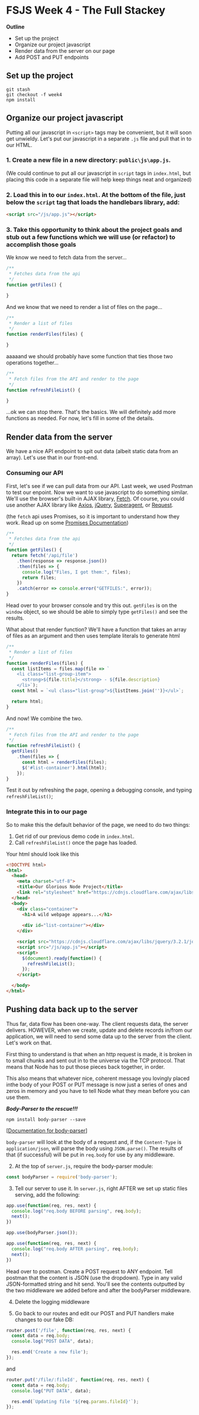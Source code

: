 # FSJS Week 4 - The Full Stackey

**Outline**

* Set up the project
* Organize our project javascript
* Render data from the server on our page
* Add POST and PUT endpoints


## Set up the project
```
git stash
git checkout -f week4
npm install
```

## Organize our project javascript
Putting all our javascript in `<script>` tags may be convenient, but it will soon get unwieldy.  Let's put our javascript in a separate `.js` file and pull that in to our HTML.

### 1. Create a new file in a new directory: `public\js\app.js`.
(We could continue to put all our javascript in `script` tags in `index.html`, but placing this code in a separate file will help keep things neat and organized)

### 2. Load this in to our `index.html`.  At the bottom of the file, just below the `script` tag that loads the handlebars library, add:
```html
<script src="/js/app.js"></script>
```

### 3. Take this opportunity to think about the project goals and stub out a few functions which we will use (or refactor) to accomplish those goals

We know we need to fetch data from the server...
```javascript
/**
 * Fetches data from the api
 */
function getFiles() {

}
```

And we know that we need to render a list of files on the page...
```javascript
/**
 * Render a list of files
 */
function renderFiles(files) {

}
```

aaaaand we should probably have some function that ties those two operations together...
```javascript
/**
 * Fetch files from the API and render to the page
 */
function refreshFileList() {

}
```

...ok we can stop there. That's the basics.  We will definitely add more functions as needed. For now, let's fill in some of the details.

## Render data from the server
We have a nice API endpoint to spit out data (albeit static data from an array).  Let's use that in our front-end.  

### Consuming our API
First, let's see if we can pull data from our API. Last week, we used Postman to test our enpoint. Now we want to use javascript to do something similar.  We'll use the browser's built-in AJAX library, [Fetch](https://developer.mozilla.org/en-US/docs/Web/API/Fetch_API/Using_Fetch).  Of course, you could use another AJAX library like [Axios](https://github.com/axios/axios), [jQuery](http://api.jquery.com/jquery.ajax/), [Superagent](https://visionmedia.github.io/superagent/), or [Request](https://github.com/request/request).

(the `fetch` api uses Promises, so it is important to understand how they work.  Read up on some [Promises Documentation](https://developer.mozilla.org/en-US/docs/Web/JavaScript/Reference/Global_Objects/Promise))
```javascript
/**
 * Fetches data from the api
 */
function getFiles() {
  return fetch('/api/file')
    .then(response => response.json())
    .then(files => {
      console.log("Files, I got them:", files);
      return files;
    })
    .catch(error => console.error("GETFILES:", error));
}
```
Head over to your browser console and try this out. `getFiles` is on the `window` object, so we should be able to simply type `getFiles()` and see the results.

What about that render function?  We'll have a function that takes an array of files as an argument and then uses template literals to generate html
```javascript
/**
 * Render a list of files
 */
function renderFiles(files) {
  const listItems = files.map(file => `
    <li class="list-group-item">
      <strong>${file.title}</strong> - ${file.description}
    </li>`);
  const html = `<ul class="list-group">${listItems.join('')}</ul>`;

  return html;
}
```

And now! We combine the two.
```javascript
/**
 * Fetch files from the API and render to the page
 */
function refreshFileList() {
  getFiles()
    .then(files => {
      const html = renderFiles(files);
      $('#list-container').html(html);
    });
}
```
Test it out by refreshing the page, opening a debugging console, and typing `refreshFileList()`;

### Integrate this in to our page

So to make this the default behavior of the page, we need to do two things:

1. Get rid of our previous demo code in `index.html`. 
2. Call `refreshFileList()` once the page has loaded.

Your html should look like this
```html
<!DOCTYPE html>
<html>
  <head>
    <meta charset="utf-8">
    <title>Our Glorious Node Project</title>
    <link rel="stylesheet" href="https://cdnjs.cloudflare.com/ajax/libs/twitter-bootstrap/3.3.7/css/bootstrap.min.css">
  </head>
  <body>
    <div class="container">
      <h1>A wild webpage appears...</h1>
  
      <div id="list-container"></div>
    </div>

    <script src="https://cdnjs.cloudflare.com/ajax/libs/jquery/3.2.1/jquery.min.js"></script>
    <script src="/js/app.js"></script>
    <script>
      $(document).ready(function() {
        refreshFileList();
      });
    </script>

  </body>
</html>
```

## Pushing data back up to the server

Thus far, data flow has been one-way.  The client requests data, the server delivers.  HOWEVER, when we create, update and delete records in/from our application, we will need to send some data up to the server from the client.  Let's work on that.

First thing to understand is that when an http request is made, it is broken in to small chunks and sent out in to the universe via the TCP protocol.  That means that Node has to put those pieces back together, in order.

This also means that whatever nice, coherent message you lovingly placed inthe body of your POST or PUT message is now just a series of ones and zeros in memory and you have to tell Node what they mean before you can use them.

_**Body-Parser to the rescue!!!**_

```
npm install body-parser --save
```
[[Documentation for body-parser](https://github.com/expressjs/body-parser)]

`body-parser` will look at the body of a request and, if the `Content-Type` is `application/json`, will parse the body using `JSON.parse()`.  The results of that (if successful) will be put in `req.body` for use by any middleware.

2. At the top of `server.js`, require the body-parser module:
```javascript
const bodyParser = require('body-parser');
```

3. Tell our server to use it.  In `server.js`, right AFTER we set up static files serving, add the following:
```javascript
app.use(function(req, res, next) {
  console.log("req.body BEFORE parsing", req.body);
  next();
})

app.use(bodyParser.json());

app.use(function(req, res, next) {
  console.log("req.body AFTER parsing", req.body);
  next();
})
```
Head over to postman. Create a POST request to ANY endpoint.  Tell postman that the content is JSON (use the dropdown).  Type in any valid JSON-formatted string and hit send.  You'll see the contents outputted by the two middleware we added before and after the bodyParser middleware.

4. Delete the logging middleware

5. Go back to our routes and edit our POST and PUT handlers make changes to our fake DB:
```javascript
router.post('/file', function(req, res, next) {
  const data = req.body;
  console.log("POST DATA", data);

  res.end('Create a new file');
});
```
and
```javascript
router.put('/file/:fileId', function(req, res, next) {
  const data = req.body;
  console.log("PUT DATA", data);

  res.end(`Updating file '${req.params.fileId}'`);
});
```
